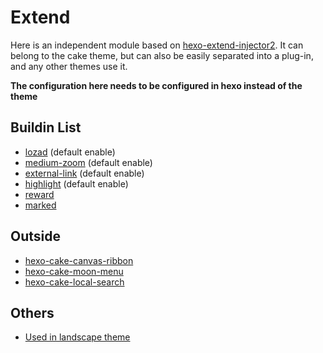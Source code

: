 # Extend

Here is an independent module based on [hexo-extend-injector2](https://github.com/jiangtj/hexo-extend-injector2). It can belong to the cake theme, but can also be easily separated into a plug-in, and any other themes use it.

**The configuration here needs to be configured in hexo instead of the theme**

## Buildin List

- [lozad](lozad) (default enable)
- [medium-zoom](medium-zoom) (default enable)
- [external-link](external-link) (default enable)
- [highlight](highlight) (default enable)
- [reward](reward)
- [marked](marked)

## Outside

- [hexo-cake-canvas-ribbon](https://github.com/jiangtj-lab/hexo-cake-canvas-ribbon)
- [hexo-cake-moon-menu](https://github.com/jiangtj-lab/hexo-cake-moon-menu)
- [hexo-cake-local-search](https://github.com/jiangtj-lab/hexo-cake-local-search)

## Others

- [Used in landscape theme](https://github.com/jiangtj-lab/hexo-cake-extend-others-example)
